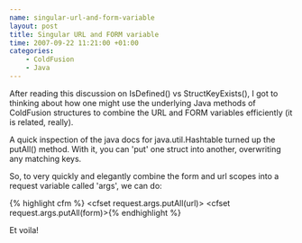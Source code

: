 ```yaml
--- 
name: singular-url-and-form-variable
layout: post
title: Singular URL and FORM variable
time: 2007-09-22 11:21:00 +01:00
categories:
    - ColdFusion
    - Java
---
```


After reading this discussion on IsDefined() vs StructKeyExists(), I got to thinking about how one might use the underlying Java methods of ColdFusion structures to combine the URL and FORM variables efficiently (it is related, really).<!--more-->

A quick inspection of the java docs for java.util.Hashtable turned up the putAll() method. With it, you can 'put' one struct into another, overwriting any matching keys.

So, to very quickly and elegantly combine the form and url scopes into a request variable called 'args', we can do:

{% highlight cfm %}<cfset request.args = StructNew()>
<cfset request.args.putAll(url)>
<cfset request.args.putAll(form)>{% endhighlight %}

Et voila!
